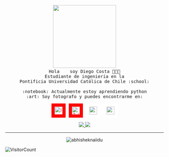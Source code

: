 <p align="center">
  <img src="https://github.com/diegocostares/diegocostares/blob/main/aaa2.gif?raw=true" width="200px">
  <br>
  <samp>
    Hola <img src="https://media.giphy.com/media/hvRJCLFzcasrR4ia7z/giphy.gif" width="16px"> soy Diego Costa 👨🏻‍💻<br>
    Estudiante de ingeniería en la <br>
    Pontificia Universidad Católica de Chile :school:<br>
  <br>
    :notebook: Actualmente estoy aprendiendo python <br>
    :art: Soy fotografo y puedes encontrarme en: <br>
  </samp>
</p>

<p align="center">
   <a style="border: 3px solid; color: white;"href="https://instagram.com/diegocosta_no" target="blank">
    <img style="border: 10px solid; color: red;"
    align="center" src="https://cdn.jsdelivr.net/npm/simple-icons@3.0.1/icons/instagram.svg" alt="instagram" height="25px" width="25px" />
  </a>
  <a style="border: 3px solid; color: white;"href="https://t.me/diegocosta_no" target="blank">
  <img style="border: 10px solid; color: red;"
  align="center" alt="Telegram" width="25px" src="https://icons-for-free.com/iconfiles/png/512/Telegram-1324888767380505522.png" />
</a>
<a style="border: 3px solid; color: white;"href="https://api.whatsapp.com/send?phone=56971897835&text=Hola!" target="blank">
  <img style="border: 10px solid; color: white;"
  align="center" alt="wtsp" width="25px" src="https://img.icons8.com/pastel-glyph/2x/whatsapp--v2.png" />
</a>
<a style="border: 3px solid; color: white;"href="https://www.linkedin.com/in/diego-costa-786249213/" target="blank">
  <img style="border: 10px solid; color: white;"
  align="center" alt="wtsp" width="25px" src="https://img.icons8.com/metro/452/linkedin.png" />
</a>

  </a>
</p>





<p align=center>
  <a href="https://github.com/diegocostares">
    <img src="https://badges.pufler.dev/visits/diegocostares/diegocostares?style=flat-square&color=black&logo=github">
  </a>
  <a href="https://github.com/diegocostares?tab=repositories">
    <img src="https://badges.pufler.dev/repos/diegocostares?style=flat-square&color=black&logo=github">
  </a>
</p>

---

<p align="center"> <img src="https://github-readme-stats.vercel.app/api?username=diegocostares&show_icons=true&theme=gotham" alt="abhisheknaiidu" />

![VisitorCount](https://profile-counter.glitch.me/diegocostares/count.svg)
